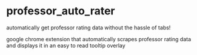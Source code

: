 # professor_auto_rater
automatically get professor rating data without the hassle of tabs!

google chrome extension that automatically 
scrapes professor rating data and displays it in
an easy to read tooltip overlay
